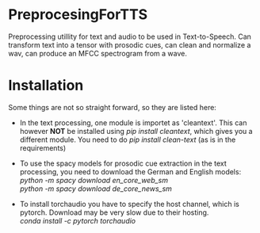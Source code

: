 # PreprocesingForTTS

Preprocessing utillity for text and audio to be used in Text-to-Speech. Can transform text into a tensor with prosodic cues, can clean and normalize a wav, can produce an MFCC spectrogram from a wave.

# Installation

Some things are not so straight forward, so they are listed here:

- In the text processing, one module is importet as 'cleantext'. This can however **NOT** be installed using _pip install cleantext_, which gives you a different module. You need to do _pip install clean-text_ (as is in the requirements)

- To use the spacy models for prosodic cue extraction in the text processing, you need to download the German and English models:  
_python -m spacy download en_core_web_sm_  
_python -m spacy download de_core_news_sm_

- To install torchaudio you have to specify the host channel, which is pytorch. Download may be very slow due to their hosting.  
_conda install -c pytorch torchaudio_
